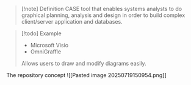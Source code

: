 >[!note] Definition
>CASE tool that enables systems analysts to do graphical planning, analysis and design in order to build complex client/server application and databases.

>[!todo] Example
>- Microsoft Visio
>- OmniGraffle
>
>Allows users to draw and modify diagrams easily.

The repository concept 
![[Pasted image 20250719150954.png]]


